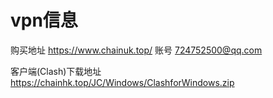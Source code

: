 # vpn信息

购买地址 https://www.chainuk.top/  账号 724752500@qq.com

客户端(Clash)下载地址  https://chainhk.top/JC/Windows/ClashforWindows.zip

